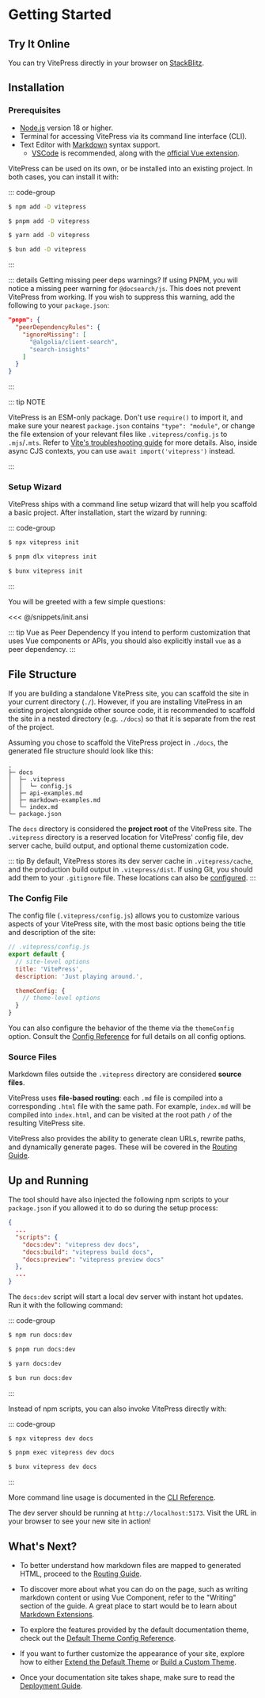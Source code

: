 # Getting Started

## Try It Online

You can try VitePress directly in your browser on [StackBlitz](https://vitepress.new).

## Installation

### Prerequisites

- [Node.js](https://nodejs.org/) version 18 or higher.
- Terminal for accessing VitePress via its command line interface (CLI).
- Text Editor with [Markdown](https://en.wikipedia.org/wiki/Markdown) syntax support.
  - [VSCode](https://code.visualstudio.com/) is recommended, along with the [official Vue extension](https://marketplace.visualstudio.com/items?itemName=Vue.volar).

VitePress can be used on its own, or be installed into an existing project. In both cases, you can install it with:

::: code-group

```sh [npm]
$ npm add -D vitepress
```

```sh [pnpm]
$ pnpm add -D vitepress
```

```sh [yarn]
$ yarn add -D vitepress
```

```sh [bun]
$ bun add -D vitepress
```

:::

::: details Getting missing peer deps warnings?
If using PNPM, you will notice a missing peer warning for `@docsearch/js`. This does not prevent VitePress from working. If you wish to suppress this warning, add the following to your `package.json`:

```json
"pnpm": {
  "peerDependencyRules": {
    "ignoreMissing": [
      "@algolia/client-search",
      "search-insights"
    ]
  }
}
```

:::

::: tip NOTE

VitePress is an ESM-only package. Don't use `require()` to import it, and make sure your nearest `package.json` contains `"type": "module"`, or change the file extension of your relevant files like `.vitepress/config.js` to `.mjs`/`.mts`. Refer to [Vite's troubleshooting guide](http://vitejs.dev/guide/troubleshooting.html#this-package-is-esm-only) for more details. Also, inside async CJS contexts, you can use `await import('vitepress')` instead.

:::

### Setup Wizard

VitePress ships with a command line setup wizard that will help you scaffold a basic project. After installation, start the wizard by running:

::: code-group

```sh [npm]
$ npx vitepress init
```

```sh [pnpm]
$ pnpm dlx vitepress init
```

```sh [bun]
$ bunx vitepress init
```

:::

You will be greeted with a few simple questions:

<<< @/snippets/init.ansi

::: tip Vue as Peer Dependency
If you intend to perform customization that uses Vue components or APIs, you should also explicitly install `vue` as a peer dependency.
:::

## File Structure

If you are building a standalone VitePress site, you can scaffold the site in your current directory (`./`). However, if you are installing VitePress in an existing project alongside other source code, it is recommended to scaffold the site in a nested directory (e.g. `./docs`) so that it is separate from the rest of the project.

Assuming you chose to scaffold the VitePress project in `./docs`, the generated file structure should look like this:

```
.
├─ docs
│  ├─ .vitepress
│  │  └─ config.js
│  ├─ api-examples.md
│  ├─ markdown-examples.md
│  └─ index.md
└─ package.json
```

The `docs` directory is considered the **project root** of the VitePress site. The `.vitepress` directory is a reserved location for VitePress' config file, dev server cache, build output, and optional theme customization code.

::: tip
By default, VitePress stores its dev server cache in `.vitepress/cache`, and the production build output in `.vitepress/dist`. If using Git, you should add them to your `.gitignore` file. These locations can also be [configured](../reference/site-config#outdir).
:::

### The Config File

The config file (`.vitepress/config.js`) allows you to customize various aspects of your VitePress site, with the most basic options being the title and description of the site:

```js
// .vitepress/config.js
export default {
  // site-level options
  title: 'VitePress',
  description: 'Just playing around.',

  themeConfig: {
    // theme-level options
  }
}
```

You can also configure the behavior of the theme via the `themeConfig` option. Consult the [Config Reference](../reference/site-config) for full details on all config options.

### Source Files

Markdown files outside the `.vitepress` directory are considered **source files**.

VitePress uses **file-based routing**: each `.md` file is compiled into a corresponding `.html` file with the same path. For example, `index.md` will be compiled into `index.html`, and can be visited at the root path `/` of the resulting VitePress site.

VitePress also provides the ability to generate clean URLs, rewrite paths, and dynamically generate pages. These will be covered in the [Routing Guide](./routing).

## Up and Running

The tool should have also injected the following npm scripts to your `package.json` if you allowed it to do so during the setup process:

```json
{
  ...
  "scripts": {
    "docs:dev": "vitepress dev docs",
    "docs:build": "vitepress build docs",
    "docs:preview": "vitepress preview docs"
  },
  ...
}
```

The `docs:dev` script will start a local dev server with instant hot updates. Run it with the following command:

::: code-group

```sh [npm]
$ npm run docs:dev
```

```sh [pnpm]
$ pnpm run docs:dev
```

```sh [yarn]
$ yarn docs:dev
```

```sh [bun]
$ bun run docs:dev
```

:::

Instead of npm scripts, you can also invoke VitePress directly with:

::: code-group

```sh [npm]
$ npx vitepress dev docs
```

```sh [pnpm]
$ pnpm exec vitepress dev docs
```

```sh [bun]
$ bunx vitepress dev docs
```

:::

More command line usage is documented in the [CLI Reference](../reference/cli).

The dev server should be running at `http://localhost:5173`. Visit the URL in your browser to see your new site in action!

## What's Next?

- To better understand how markdown files are mapped to generated HTML, proceed to the [Routing Guide](./routing).

- To discover more about what you can do on the page, such as writing markdown content or using Vue Component, refer to the "Writing" section of the guide. A great place to start would be to learn about [Markdown Extensions](./markdown).

- To explore the features provided by the default documentation theme, check out the [Default Theme Config Reference](../reference/default-theme-config).

- If you want to further customize the appearance of your site, explore how to either [Extend the Default Theme](./extending-default-theme) or [Build a Custom Theme](./custom-theme).

- Once your documentation site takes shape, make sure to read the [Deployment Guide](./deploy).
